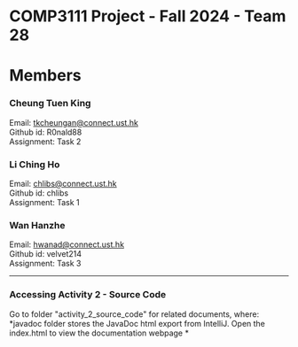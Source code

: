 # COMP3111 Project - Fall 2024 - Team 28

# Members

### Cheung Tuen King
Email: tkcheungan@connect.ust.hk\
Github id: R0nald88\
Assignment: Task 2

### Li Ching Ho
Email: chlibs@connect.ust.hk\
Github id: chlibs\
Assignment: Task 1

### Wan Hanzhe
Email: hwanad@connect.ust.hk\
Github id: velvet214\
Assignment: Task 3

---

### Accessing Activity 2 - Source Code
Go to folder "activity_2_source_code" for related documents, where:
*javadoc folder stores the JavaDoc html export from IntelliJ. Open the index.html to view the documentation webpage
*
